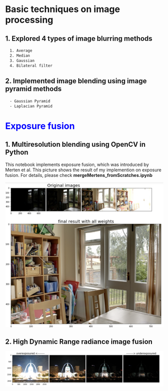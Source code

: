 # Basic techniques on image processing 
##  1. Explored 4 types of image blurring methods
      1. Average 
      2. Median 
      3. Gaussian 
      4. Bilateral filter 

## 2. Implemented image blending using image pyramid methods
      - Gaussian Pyramid
      - Laplacian Pyramid


# <span style="color:blue"> Exposure fusion  </span> 

## 1. Multiresolution blending using OpenCV in Python 

This notebook implements exposure fusion, which was introduced by Merten et al. 
This picture shows the result of my implemention on exposure fusion. 
For details, please check **mergeMertens_fromScratches.ipynb**

<img src ="images/mergeMertens.png" width="600">


## 2. High Dynamic Range radiance image fusion 

<img src ="images/saintLouis_tower.png" width="600">
